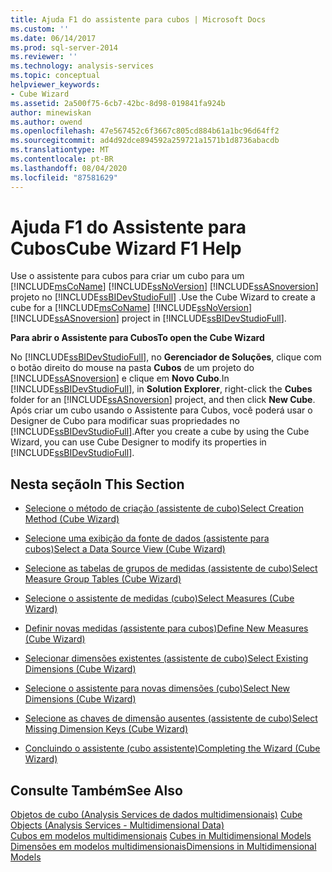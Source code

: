 ```yaml
---
title: Ajuda F1 do assistente para cubos | Microsoft Docs
ms.custom: ''
ms.date: 06/14/2017
ms.prod: sql-server-2014
ms.reviewer: ''
ms.technology: analysis-services
ms.topic: conceptual
helpviewer_keywords:
- Cube Wizard
ms.assetid: 2a500f75-6cb7-42bc-8d98-019841fa924b
author: minewiskan
ms.author: owend
ms.openlocfilehash: 47e567452c6f3667c805cd884b61a1bc96d64ff2
ms.sourcegitcommit: ad4d92dce894592a259721a1571b1d8736abacdb
ms.translationtype: MT
ms.contentlocale: pt-BR
ms.lasthandoff: 08/04/2020
ms.locfileid: "87581629"
---
```

# <a name="cube-wizard-f1-help"></a><span data-ttu-id="f2876-102">Ajuda F1 do Assistente para Cubos</span><span class="sxs-lookup"><span data-stu-id="f2876-102">Cube Wizard F1 Help</span></span>
  <span data-ttu-id="f2876-103">Use o assistente para cubos para criar um cubo para um [!INCLUDE[msCoName](../includes/msconame-md.md)] [!INCLUDE[ssNoVersion](../includes/ssnoversion-md.md)] [!INCLUDE[ssASnoversion](../includes/ssasnoversion-md.md)] projeto no [!INCLUDE[ssBIDevStudioFull](../includes/ssbidevstudiofull-md.md)] .</span><span class="sxs-lookup"><span data-stu-id="f2876-103">Use the Cube Wizard to create a cube for a [!INCLUDE[msCoName](../includes/msconame-md.md)] [!INCLUDE[ssNoVersion](../includes/ssnoversion-md.md)] [!INCLUDE[ssASnoversion](../includes/ssasnoversion-md.md)] project in [!INCLUDE[ssBIDevStudioFull](../includes/ssbidevstudiofull-md.md)].</span></span>  
  
 <span data-ttu-id="f2876-104">**Para abrir o Assistente para Cubos**</span><span class="sxs-lookup"><span data-stu-id="f2876-104">**To open the Cube Wizard**</span></span>  
  
 <span data-ttu-id="f2876-105">No [!INCLUDE[ssBIDevStudioFull](../includes/ssbidevstudiofull-md.md)], no **Gerenciador de Soluções**, clique com o botão direito do mouse na pasta **Cubos** de um projeto do [!INCLUDE[ssASnoversion](../includes/ssasnoversion-md.md)] e clique em **Novo Cubo**.</span><span class="sxs-lookup"><span data-stu-id="f2876-105">In [!INCLUDE[ssBIDevStudioFull](../includes/ssbidevstudiofull-md.md)], in **Solution Explorer**, right-click the **Cubes** folder for an [!INCLUDE[ssASnoversion](../includes/ssasnoversion-md.md)] project, and then click **New Cube**.</span></span> <span data-ttu-id="f2876-106">Após criar um cubo usando o Assistente para Cubos, você poderá usar o Designer de Cubo para modificar suas propriedades no [!INCLUDE[ssBIDevStudioFull](../includes/ssbidevstudiofull-md.md)].</span><span class="sxs-lookup"><span data-stu-id="f2876-106">After you create a cube by using the Cube Wizard, you can use Cube Designer to modify its properties in [!INCLUDE[ssBIDevStudioFull](../includes/ssbidevstudiofull-md.md)].</span></span>  
  
## <a name="in-this-section"></a><span data-ttu-id="f2876-107">Nesta seção</span><span class="sxs-lookup"><span data-stu-id="f2876-107">In This Section</span></span>  
  
-   [<span data-ttu-id="f2876-108">Selecione o método de criação &#40;assistente de cubo&#41;</span><span class="sxs-lookup"><span data-stu-id="f2876-108">Select Creation Method &#40;Cube Wizard&#41;</span></span>](select-creation-method-cube-wizard.md)  
  
-   [<span data-ttu-id="f2876-109">Selecione uma exibição da fonte de dados &#40;assistente para cubos&#41;</span><span class="sxs-lookup"><span data-stu-id="f2876-109">Select a Data Source View &#40;Cube Wizard&#41;</span></span>](select-a-data-source-view-cube-wizard.md)  
  
-   [<span data-ttu-id="f2876-110">Selecione as tabelas de grupos de medidas &#40;assistente de cubo&#41;</span><span class="sxs-lookup"><span data-stu-id="f2876-110">Select Measure Group Tables &#40;Cube Wizard&#41;</span></span>](select-measure-group-tables-cube-wizard.md)  
  
-   [<span data-ttu-id="f2876-111">Selecione o assistente de medidas &#40;cubo&#41;</span><span class="sxs-lookup"><span data-stu-id="f2876-111">Select Measures &#40;Cube Wizard&#41;</span></span>](select-measures-cube-wizard.md)  
  
-   [<span data-ttu-id="f2876-112">Definir novas medidas &#40;assistente para cubos&#41;</span><span class="sxs-lookup"><span data-stu-id="f2876-112">Define New Measures &#40;Cube Wizard&#41;</span></span>](define-new-measures-cube-wizard.md)  
  
-   [<span data-ttu-id="f2876-113">Selecionar dimensões existentes &#40;assistente de cubo&#41;</span><span class="sxs-lookup"><span data-stu-id="f2876-113">Select Existing Dimensions &#40;Cube Wizard&#41;</span></span>](select-existing-dimensions-cube-wizard.md)  
  
-   [<span data-ttu-id="f2876-114">Selecione o assistente para novas dimensões &#40;cubo&#41;</span><span class="sxs-lookup"><span data-stu-id="f2876-114">Select New Dimensions &#40;Cube Wizard&#41;</span></span>](select-new-dimensions-cube-wizard.md)  
  
-   [<span data-ttu-id="f2876-115">Selecione as chaves de dimensão ausentes &#40;assistente de cubo&#41;</span><span class="sxs-lookup"><span data-stu-id="f2876-115">Select Missing Dimension Keys &#40;Cube Wizard&#41;</span></span>](select-missing-dimension-keys-cube-wizard.md)  
  
-   [<span data-ttu-id="f2876-116">Concluindo o assistente &#40;cubo assistente&#41;</span><span class="sxs-lookup"><span data-stu-id="f2876-116">Completing the Wizard &#40;Cube Wizard&#41;</span></span>](completing-the-wizard-cube-wizard.md)  
  
## <a name="see-also"></a><span data-ttu-id="f2876-117">Consulte Também</span><span class="sxs-lookup"><span data-stu-id="f2876-117">See Also</span></span>  
 <span data-ttu-id="f2876-118">[Objetos de cubo &#40;Analysis Services de dados multidimensionais&#41;](multidimensional-models-olap-logical-cube-objects/cube-objects-analysis-services-multidimensional-data.md) </span><span class="sxs-lookup"><span data-stu-id="f2876-118">[Cube Objects &#40;Analysis Services - Multidimensional Data&#41;](multidimensional-models-olap-logical-cube-objects/cube-objects-analysis-services-multidimensional-data.md) </span></span>  
 <span data-ttu-id="f2876-119">[Cubos em modelos multidimensionais](multidimensional-models/cubes-in-multidimensional-models.md) </span><span class="sxs-lookup"><span data-stu-id="f2876-119">[Cubes in Multidimensional Models](multidimensional-models/cubes-in-multidimensional-models.md) </span></span>  
 [<span data-ttu-id="f2876-120">Dimensões em modelos multidimensionais</span><span class="sxs-lookup"><span data-stu-id="f2876-120">Dimensions in Multidimensional Models</span></span>](multidimensional-models/dimensions-in-multidimensional-models.md)  
  
  
